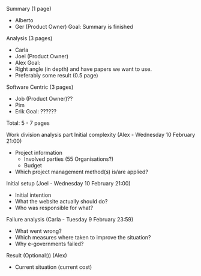 
Summary (1 page)
 - Alberto 
 - Ger (Product Owner)
Goal: Summary is finished

Analysis (3 pages)
 - Carla
 - Joel (Product Owner) 
 - Alex 
Goal: 
 - Right angle (in depth) and have papers we want to use.
 - Preferably some result (0.5 page)

Software Centric (3 pages)
 - Job (Product Owner)??
 - Pim
 - Erik
 Goal: ??????
 
 Total: 5 - 7 pages





Work division analysis part
Initial complexity (Alex - Wednesday 10 February 21:00)
 - Project information
 	- Involved parties (55 Organisations?)
 	- Budget 
- Which project management method(s) is/are applied?

Initial setup (Joel - Wednesday 10 February 21:00)
 - Initial intention
 - What the website actually should do? 
 - Who was responsible for what?

Failure analysis (Carla - Tuesday 9 February 23:59)
 - What went wrong?
 - Which measures where taken to improve the situation?
 - Why e-governments failed?

Result (Optional:)) (Alex)
  - Current situation (current cost)
